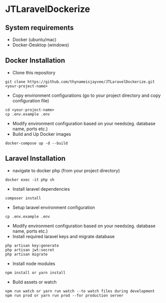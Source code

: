 # JTLaravelDockerize

## System requirements
- Docker (ubuntu/mac)
- Docker-Desktop (windows)

## Docker Installation
- Clone this repository
```
git clone https://github.com/thynameisjayvee/JTLaravelDockerize.git <your-project-name>
```
- Copy environment configurations (go to your project directory and copy configuration file)
```
cd <your-project-name>
cp .env.example .env
```
- Modify environment configuration based on your needs(eg. database name, ports etc.)
- Build and Up Docker images
```
docker-compose up -d --build
```

## Laravel Installation
- navigate to docker php (from your project directory)
```
docker exec -it php sh
```
- Install laravel dependencies
```
composer install
```
- Setup laravel environment configuration
```
cp .env.example .env
```
- Modify environment configuration based on your needs(eg. database name, ports etc.)
- Install required laravel keys and migrate database
```
php artisan key:generate
php artisan jwt:secret
php artisan migrate
```
- Install node modules 
```
npm install or yarn install
```
- Build assets or watch
```
npm run watch or yarn run watch --to watch files during development
npm run prod or yarn run prod --for production server
```
